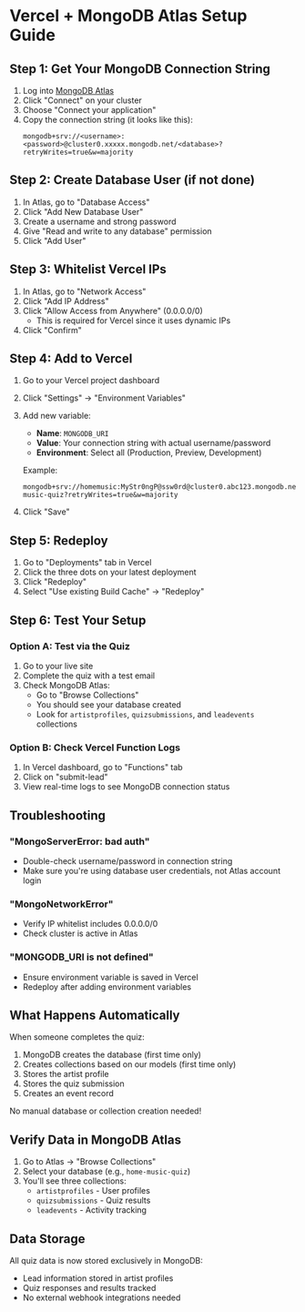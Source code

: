 # Vercel + MongoDB Atlas Setup Guide

## Step 1: Get Your MongoDB Connection String

1. Log into [MongoDB Atlas](https://cloud.mongodb.com)
2. Click "Connect" on your cluster
3. Choose "Connect your application"
4. Copy the connection string (it looks like this):
   ```
   mongodb+srv://<username>:<password>@cluster0.xxxxx.mongodb.net/<database>?retryWrites=true&w=majority
   ```

## Step 2: Create Database User (if not done)

1. In Atlas, go to "Database Access"
2. Click "Add New Database User"
3. Create a username and strong password
4. Give "Read and write to any database" permission
5. Click "Add User"

## Step 3: Whitelist Vercel IPs

1. In Atlas, go to "Network Access"
2. Click "Add IP Address"
3. Click "Allow Access from Anywhere" (0.0.0.0/0)
   - This is required for Vercel since it uses dynamic IPs
4. Click "Confirm"

## Step 4: Add to Vercel

1. Go to your Vercel project dashboard
2. Click "Settings" → "Environment Variables"
3. Add new variable:
   - **Name**: `MONGODB_URI`
   - **Value**: Your connection string with actual username/password
   - **Environment**: Select all (Production, Preview, Development)
   
   Example:
   ```
   mongodb+srv://homemusic:MyStr0ngP@ssw0rd@cluster0.abc123.mongodb.net/home-music-quiz?retryWrites=true&w=majority
   ```

4. Click "Save"

## Step 5: Redeploy

1. Go to "Deployments" tab in Vercel
2. Click the three dots on your latest deployment
3. Click "Redeploy"
4. Select "Use existing Build Cache" → "Redeploy"

## Step 6: Test Your Setup

### Option A: Test via the Quiz
1. Go to your live site
2. Complete the quiz with a test email
3. Check MongoDB Atlas:
   - Go to "Browse Collections"
   - You should see your database created
   - Look for `artistprofiles`, `quizsubmissions`, and `leadevents` collections

### Option B: Check Vercel Function Logs
1. In Vercel dashboard, go to "Functions" tab
2. Click on "submit-lead"
3. View real-time logs to see MongoDB connection status

## Troubleshooting

### "MongoServerError: bad auth"
- Double-check username/password in connection string
- Make sure you're using database user credentials, not Atlas account login

### "MongoNetworkError"
- Verify IP whitelist includes 0.0.0.0/0
- Check cluster is active in Atlas

### "MONGODB_URI is not defined"
- Ensure environment variable is saved in Vercel
- Redeploy after adding environment variables

## What Happens Automatically

When someone completes the quiz:
1. MongoDB creates the database (first time only)
2. Creates collections based on our models (first time only)
3. Stores the artist profile
4. Stores the quiz submission
5. Creates an event record

No manual database or collection creation needed!

## Verify Data in MongoDB Atlas

1. Go to Atlas → "Browse Collections"
2. Select your database (e.g., `home-music-quiz`)
3. You'll see three collections:
   - `artistprofiles` - User profiles
   - `quizsubmissions` - Quiz results
   - `leadevents` - Activity tracking

## Data Storage

All quiz data is now stored exclusively in MongoDB:
- Lead information stored in artist profiles
- Quiz responses and results tracked
- No external webhook integrations needed